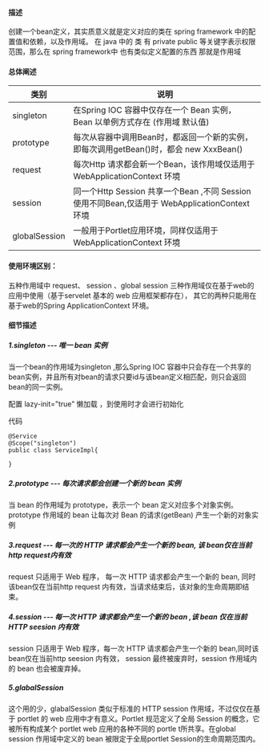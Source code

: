 
#### 描述
创建一个bean定义，其实质意义就是定义对应的类在 spring framework 中的配置值和依赖，以及作用域。
在 java 中的 类 有 private public 等关键字表示权限范围，那么在 spring framework中 也有类似定义配置的东西 那就是作用域

#### 总体阐述
|类别|说明|
|----|----|
|singleton| 在Spring IOC 容器中仅存在一个 Bean 实例， Bean 以单例方式存在 (作用域 默认值)
prototype| 每次从容器中调用Bean时，都返回一个新的实例，即每次调用getBean()时，都会 new XxxBean()
request |每次Http 请求都会新一个Bean，该作用域仅适用于WebApplicationContext 环境
session|同一个Http Session 共享一个Bean ,不同 Session 使用不同Bean,仅适用于 WebApplicationContext 环境
globalSession | 一般用于Portlet应用环境，同样仅适用于 WebApplicationContext 环境

#### 使用环境区别：
五种作用域中 request、 session 、global session 三种作用域仅在基于web的应用中使用（基于servelet 基本的 web 应用框架都存在）， 其它的两种只能用在基于web的Spring ApplicationContext 环境。

#### 细节描述
##### 1.singleton --- 唯一 bean 实例

当一个bean的作用域为singleton ,那么Spring IOC 容器中只会存在一个共享的bean实例，并且所有对bean的请求只要id与该bean定义相匹配，则只会返回bean的同一实例。

配置 lazy-init=”true” 
懒加载 ，到使用时才会进行初始化

代码
```
@Service
@Scope("singleton")
public class ServiceImpl{

}
```

##### 2.prototype --- 每次请求都会创建一个新的 bean 实例
当 bean 的作用域为 prototype，表示一个 bean 定义对应多个对象实例。  
prototype 作用域的 bean 让每次对 Bean 的请求(getBean) 产生一个新的对象实例

##### 3.request --- 每一次的 HTTP 请求都会产生一个新的 bean, 该 bean仅在当前 http request内有效  
request 只适用于 Web 程序， 每一次 HTTP 请求都会产生一个新的 bean, 同时该bean仅在当前http request 内有效，当请求结束后，该对象的生命周期即结束。

##### 4.session --- 每一次 HTTP 请求都会产生一个新的 bean ,该 bean 仅在当前 HTTP seesion 内有效
session 只适用于 Web 程序，每一次 HTTP 请求都会产生一个新的 bean,同时该bean仅在当前http seesion 内有效， session 最终被废弃时，session 作用域内的 bean 也会被废弃掉。

##### 5.glabalSession
这个用的少，glabalSession 类似于标准的 HTTP session 作用域，不过仅仅在基于 portlet 的 web 应用中才有意义。Portlet 规范定义了全局 Session 的概念，它被所有构成某个 portlet web 应用的各种不同的 portle t所共享。在global session 作用域中定义的 bean 被限定于全局portlet Session的生命周期范围内。



